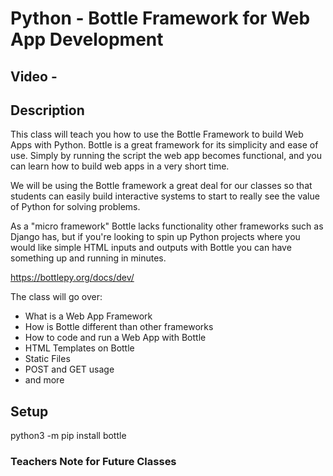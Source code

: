 # Python - Bottle Framework for Web App Development


## Video - 


## Description

This class will teach you how to use the Bottle Framework to build Web Apps with Python. Bottle is a great framework for its simplicity and ease of use. Simply by running the script the web app becomes functional, and you can learn how to build web apps in a very short time.

We will be using the Bottle framework a great deal for our classes so that students can easily build interactive systems to start to really see the value of Python for solving problems.

As a "micro framework" Bottle lacks functionality other frameworks such as Django has, but if you're looking to spin up Python projects where you would like simple HTML inputs and outputs with Bottle you can have something up and running in minutes.

https://bottlepy.org/docs/dev/

The class will go over:
- What is a Web App Framework
- How is Bottle different than other frameworks
- How to code and run a Web App with Bottle
- HTML Templates on Bottle
- Static Files
- POST and GET usage
- and more


## Setup


python3 -m pip install bottle


### Teachers Note for Future Classes

